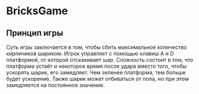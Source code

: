 # BricksGame

## Принцип игры
Суть игры заключается в том, чтобы сбить максимальное количество кирпичиков шариком. Игрок управляет с помощью клавиш A и D платформой, от которой отскакивает шар. Сложность состоит в том, что платформа устаёт и некоторое время после удара вместо того, чтобы ускорять шарик, его замедляет. Чем зеленее платформа, тем больше будет ускорение. Также шарик может отбиваться от пола, но при этом замедляется на постоянное значение.
